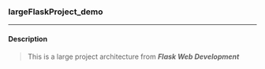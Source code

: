 ### largeFlaskProject_demo
------
#### Description
> This is a large project architecture from **<I>Flask Web Development</I>**